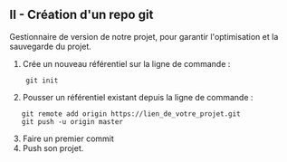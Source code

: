 ## II - Création d'un repo git

Gestionnaire de version de notre projet, pour garantir l'optimisation et la sauvegarde du projet.

1. Crée un nouveau référentiel sur la ligne de commande :

```
    git init
```

2. Pousser un référentiel existant depuis la ligne de commande :

```
   git remote add origin https://lien_de_votre_projet.git
   git push -u origin master
```

3. Faire un premier commit
4. Push son projet.
